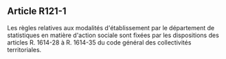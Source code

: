 ## Article R121-1

Les règles relatives aux modalités d'établissement par le département de statistiques en matière d'action
sociale sont fixées par les dispositions des articles R. 1614-28 à R. 1614-35 du code général des collectivités
territoriales.


